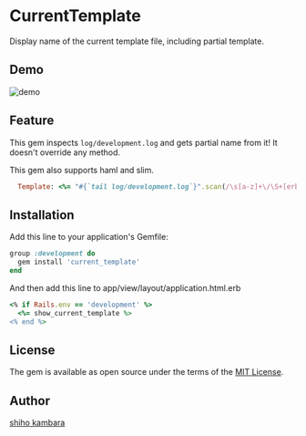 # CurrentTemplate
Display name of the current template file, including partial template.

## Demo
![demo](https://github.com/shihokambara/current_template/blob/master/screenshot.gif)

## Feature

This gem inspects `log/development.log` and gets partial name from it!
It  doesn't override any method.

This gem also supports haml and slim.

```ruby
  Template: <%= "#{`tail log/development.log`}".scan(/\s[a-z]+\/\S+[erb|haml|slim]\s/) %> # extract data from log file
```

## Installation
Add this line to your application's Gemfile:

```ruby
group :development do
  gem install 'current_template'
end
```
And then add this line to app/view/layout/application.html.erb

```ruby
<% if Rails.env == 'development' %>
  <%= show_current_template %>
<% end %>
```
## License
The gem is available as open source under the terms of the [MIT License](http://opensource.org/licenses/MIT).

## Author
[shiho kambara](https://github.com/shihokambara)
